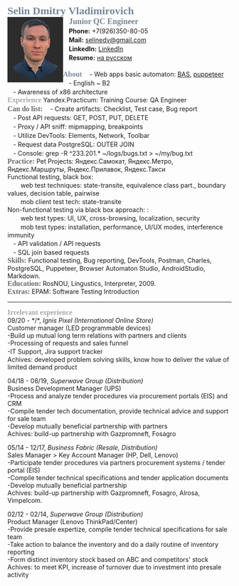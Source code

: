 <font size="5" color="778899" face="Trebuchet MS"> <b>Selin Dmitry Vladimirovich</b> </font> <br clear="side"/>
<img src="https://raw.githubusercontent.com/Selinedv/selinedv.github.io/main/smallphoto.jpg" align="left" alt="image" width="125" /> <cut/>
ㅤ<font size="4" color="778899" face="Trebuchet MS"><b>Junior QC Engineer</b></font><br clear="">
ㅤ**Phone:** +7(926)350-80-05 <br clear="">
ㅤ**Mail:** selinedv@gmail.com <br clear="">
ㅤ**LinkedIn:** [LinkedIn](https://linkedin.com/in/dmitry-selin-a71085211 "Click to access, care VPN") <br clear="">
ㅤ**Resume:** [на русском](https://github.com/Selinedv/selinedv.github.io/raw/main/Selin%20QC%20trainee____.pdf "Click to load")<br clear=""> <br clear="">
<font size="3" color="778899" face="Trebuchet MS"><b>About</b></font>
ㅤ- Web apps basic automaton: [BAS](https://youtu.be/4l94BWbky_o "Click for Youtube. Send promo letters to distinct e-mails. Details on algorithm is in summary under video; rec for 1,25 speed"), [puppeteer](https://youtu.be/hSY4BcvlmOI "Click for Youtube. Auto-update a CV on hh website; antibot capture is workarounded")<br clear="">
ㅤ- English ~ B2<br clear=""/>
ㅤ- Awareness of x86 architecture <br clear="">
<font size="3" color="A9A9A9" face="Trebuchet MS"><b>Experience</b></font>
Yandex.Practicum: Training Course: QA Engineer <br clear="">
<font size="3" color="696969" face="Trebuchet MS"><b>Can do list:</b></font>
ㅤ- Create artifacts: Checklist, Test case, Bug report <br clear=""/>
ㅤ- Post API requests: GET, POST, PUT, DELETE <br clear=""/>
ㅤ- Proxy / API sniff: mipmapping, breakpoints <br clear=""/>
ㅤ- Utilize DevTools: Elements, Network, Toolbar <br clear=""/>
ㅤ- Request data PostgreSQL: OUTER JOIN <br clear=""/>
ㅤ- Console: grep -R ^233.201.* ~/logs/bugs.txt > ~/my/bug.txt <br clear=""/>
<font size="3" color="696969" face="Trebuchet MS"><b>Practice:</b></font>
Pet Projects: Яндекс.Самокат, Яндекс.Метро, Яндекс.Маршруты, Яндекс.Прилавок, Яндекс.Такси <br clear=""/>
Functional testing, black box:<br clear=""/> 
ㅤㅤ web test techniques: state-transite, equivalence class part., boundary values, decision table, pairwise <br clear=""/>
ㅤㅤ mob client test tech: state-transite <br clear=""/>
Non-functional testing via black box approach: :<br clear=""/> 
ㅤㅤ web test types: UI, UX, cross-browsing, localization, security <br clear=""/>
ㅤㅤ mob test types: installation, performance, UI/UX modes, interference immunity <br clear=""/>
ㅤ- API validation / API requests <br clear=""/>
ㅤ- SQL join based requests <br clear=""/>
<font size="3" color="696969" face="Trebuchet MS"><b>Skills:</b></font>
Functional testing, Bug reporting, DevTools, Postman, Charles, PostgreSQL, Puppeteer, Browser Automaton Studio, AndroidStudio, Markdown.<br clear="">
<font size="3" color="696969" face="Trebuchet MS"><b>Education:</b></font> 
RosNOU, Lingustics, Interpreter, 2009.<br clear="">
<font size="3" color="696969" face="Trebuchet MS"><b>Extras:</b></font>
EPAM: Software Testing Introduction <br clear="">

***

<font size="3" color="A9A9A9" face="Trebuchet MS"><b>Irrelevant experience</b></font><br clear="">
09/20 - */\*, _Ignis Pixel (International Online Store)_  <br clear=""/>
Customer manager (LED programmable devices)<br clear=""/> 
-Build up mutual long term relations with partners and clients<br clear=""/> 
-Processing of requests and sales funnel<br clear=""/> 
-IT Support, Jira support trackerㅤ<br clear=""/> 
Achives: developed problem solving skills, know how to deliver the value of limited demand product  

04/18 - 08/19, _Superwave Group (Distribution)_ <br clear=""/>
Business Development Manager (UPS)<br clear=""/>
-Process and analyze tender procedures via procurement portals (EIS) and CRM <br clear=""/>
-Compile tender tech documentation, provide technical advice and support for sale team <br clear=""/>
-Develop mutually beneficial partnership with partners<br clear=""/>
Achives: build-up partnership with Gazpromneft, Fosagro

05/14 - 12/17, _Business Fabric (Resale, Distribution)_ <br clear=""/>
Sales Manager > Key Account Manager (HP, Dell, Lenovo) <br clear=""/>
-Participate tender prоcedures via partners procurement systems / tender portal (EIS) <br clear=""/>
-Compile tender technical specifications and tender application documents <br clear=""/>
-Develop mutually beneficial partnership<br clear=""/>
Achives: build-up partnership with Gazpromneft, Fosagro, Alrosa, Vimpelcom.

02/12 - 02/14, _Superwave Group (Distribution)_ <br clear=""/>
Product Manager (Lenovo ThinkPad/Center) <br clear=""/>
-Provide presale expertize, compile tender technical specifications for sale team <br clear=""/>
-Take action to balance the inventory and do a daily routine of inventory reporting <br clear=""/>
-Form distinct inventory stock based on ABC and competitors' stock <br clear=""/>
Achives: to meet KPI, increase of turnover due to investment into presale activity